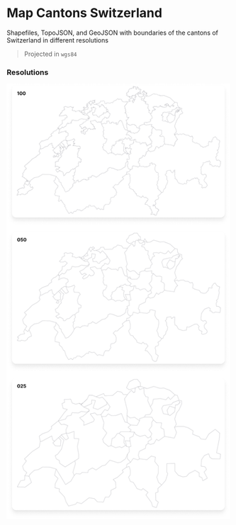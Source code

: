 # Map Cantons Switzerland

Shapefiles, TopoJSON, and GeoJSON with boundaries of the cantons of Switzerland in different resolutions

> Projected in `wgs84`

### Resolutions
![resolutions](https://raw.githubusercontent.com/severinlandolt/map-switzerland/main/img/resolutions.png)

